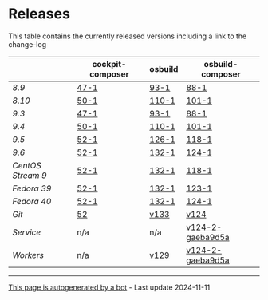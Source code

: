 # Releases
This table contains the currently released versions including a link to the change-log

|       | cockpit-composer    | osbuild    | osbuild-composer    |
|-------|---------------------|------------|---------------------|
*8.9* | [47-1](https://github.com/osbuild/cockpit-composer/releases/tag/47) | [93-1](https://github.com/osbuild/osbuild/releases/tag/v93) | [88-1](https://github.com/osbuild/osbuild-composer/releases/tag/v88)
*8.10* | [50-1](https://github.com/osbuild/cockpit-composer/releases/tag/50) | [110-1](https://github.com/osbuild/osbuild/releases/tag/v110) | [101-1](https://github.com/osbuild/osbuild-composer/releases/tag/v101)
*9.3* | [47-1](https://github.com/osbuild/cockpit-composer/releases/tag/47) | [93-1](https://github.com/osbuild/osbuild/releases/tag/v93) | [88-1](https://github.com/osbuild/osbuild-composer/releases/tag/v88)
*9.4* | [50-1](https://github.com/osbuild/cockpit-composer/releases/tag/50) | [110-1](https://github.com/osbuild/osbuild/releases/tag/v110) | [101-1](https://github.com/osbuild/osbuild-composer/releases/tag/v101)
*9.5* | [52-1](https://github.com/osbuild/cockpit-composer/releases/tag/52) | [126-1](https://github.com/osbuild/osbuild/releases/tag/v126) | [118-1](https://github.com/osbuild/osbuild-composer/releases/tag/v118)
*9.6* | [52-1](https://github.com/osbuild/cockpit-composer/releases/tag/52) | [132-1](https://github.com/osbuild/osbuild/releases/tag/v132) | [124-1](https://github.com/osbuild/osbuild-composer/releases/tag/v124)
*CentOS Stream 9* | [52-1](https://github.com/osbuild/cockpit-composer/releases/tag/52) | [132-1](https://github.com/osbuild/osbuild/releases/tag/v132) | [118-1](https://github.com/osbuild/osbuild-composer/releases/tag/v118)
*Fedora 39* | [52-1](https://github.com/osbuild/cockpit-composer/releases/tag/52) | [132-1](https://github.com/osbuild/osbuild/releases/tag/v132) | [123-1](https://github.com/osbuild/osbuild-composer/releases/tag/v123)
*Fedora 40* | [52-1](https://github.com/osbuild/cockpit-composer/releases/tag/52) | [132-1](https://github.com/osbuild/osbuild/releases/tag/v132) | [124-1](https://github.com/osbuild/osbuild-composer/releases/tag/v124)
*Git* | [52](https://github.com/osbuild/cockpit-composer/releases/tag/52) | [v133](https://github.com/osbuild/osbuild/releases/tag/v133) | [v124](https://github.com/osbuild/osbuild-composer/releases/tag/v124)
*Service* | n/a | n/a | [v124-2-gaeba9d5a](https://github.com/osbuild/osbuild-composer/compare/v124-2-gaeba9d5a...main)
*Workers* | n/a | [v129](https://github.com/osbuild/osbuild/compare/v129...main) | [v124-2-gaeba9d5a](https://github.com/osbuild/osbuild-composer/compare/v124-2-gaeba9d5a...main)

---

[This page is autogenerated by a bot](https://gitlab.cee.redhat.com/osbuild/guides-bot/-/blob/main/release_overview.py) - Last update 2024-11-11